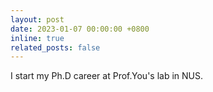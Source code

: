 ```yaml
---
layout: post
date: 2023-01-07 00:00:00 +0800
inline: true
related_posts: false
---
```


I start my Ph.D career at Prof.You's lab in NUS.
